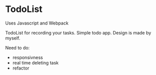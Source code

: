 # TodoList

Uses Javascript and Webpack

TodoList for recording your tasks. Simple todo app. Design is made by myself.

Need to do:
- responsivness
- real time deleting task
- refactor
